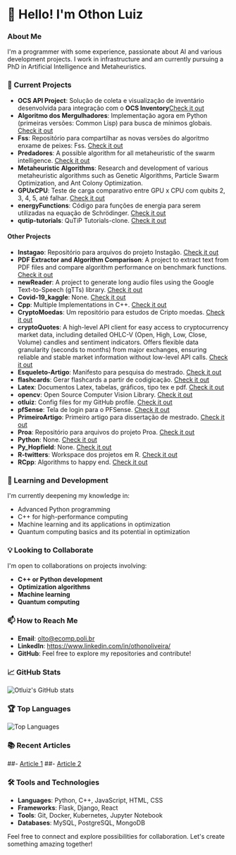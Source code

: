 # 👋 Hello! I'm Othon Luiz

### About Me
I'm a programmer with some experience, passionate about AI and various development projects. I work in infrastructure and am currently pursuing a PhD in Artificial Intelligence and Metaheuristics.


### 🔭 Current Projects
- **OCS API Project**: Solução de coleta e visualização de inventário desenvolvida para integração com o **OCS Inventory**[Check it out](https://github.com/otluiz/ocs-api-project-new)
- **Algoritmo dos Mergulhadores**: Implementação agora em Python (primeiras versões: Common Lisp) para busca de mínimos globais. [Check it out](https://github.com/otluiz/Mergulhadores)
- **Fss**: Repositório para compartilhar as novas versões do algoritmo enxame de peixes: Fss. [Check it out](https://github.com/otluiz/Fss)
- **Predadores**: A possible algorithm for all metaheuristic of the swarm intelligence. [Check it out](https://github.com/otluiz/Predadores)
- **Metaheuristic Algorithms**: Research and development of various metaheuristic algorithms such as Genetic Algorithms, Particle Swarm Optimization, and Ant Colony Optimization.
- **GPUxCPU**: Teste de carga comparativo entre GPU x CPU com qubits 2, 3, 4, 5, até falhar. [Check it out](https://github.com/otluiz/GPUxCPU)
- **energyFunctions**: Código para funções de energia para serem utilizadas na equação de Schrödinger. [Check it out](https://github.com/otluiz/energyFunctions)
- **qutip-tutorials**: QuTiP Tutorials-clone. [Check it out](https://github.com/otluiz/qutip-tutorials)

#### Other Projects
- **Instagao**: Repositório para arquivos do projeto Instagão. [Check it out](https://github.com/otluiz/Instagao)
- **PDF Extractor and Algorithm Comparison**: A project to extract text from PDF files and compare algorithm performance on benchmark functions. [Check it out](https://github.com/otluiz/pdfExtractor)
- **newReader**: A project to generate long audio files using the Google Text-to-Speech (gTTs) library. [Check it out](https://github.com/otluiz/newReader)
- **Covid-19_kaggle**: None. [Check it out](https://github.com/otluiz/Covid-19_kaggle)
- **Cpp**: Multiple Implementations in C++. [Check it out](https://github.com/otluiz/Cpp)
- **CryptoMoedas**: Um repositório para estudos de Cripto moedas. [Check it out](https://github.com/otluiz/CryptoMoedas)
- **cryptoQuotes**: A high-level API client for easy access to cryptocurrency market data, including detailed OHLC-V (Open, High, Low, Close, Volume) candles and sentiment indicators. Offers flexible data granularity (seconds to months) from major exchanges, ensuring reliable and stable market information without low-level API calls. [Check it out](https://github.com/otluiz/cryptoQuotes)
- **Esqueleto-Artigo**: Manifesto para pesquisa do mestrado. [Check it out](https://github.com/otluiz/Esqueleto-Artigo)
- **flashcards**: Gerar flashcards a partir de codigicação. [Check it out](https://github.com/otluiz/flashcards)
- **Latex**: Documentos Latex, tabelas, gráficos, tipo tex e pdf. [Check it out](https://github.com/otluiz/Latex)
- **opencv**: Open Source Computer Vision Library. [Check it out](https://github.com/otluiz/opencv)
- **otluiz**: Config files for my GitHub profile. [Check it out](https://github.com/otluiz/otluiz)
- **pfSense**: Tela de login para o PFSense. [Check it out](https://github.com/otluiz/pfSense)
- **PrimeiroArtigo**: Primeiro artigo para dissertação de mestrado. [Check it out](https://github.com/otluiz/PrimeiroArtigo)
- **Proa**: Repositório para arquivos do projeto Proa. [Check it out](https://github.com/otluiz/Proa)
- **Python**: None. [Check it out](https://github.com/otluiz/Python)
- **Py_Hopfield**: None. [Check it out](https://github.com/otluiz/Py_Hopfield)
- **R-twitters**: Workspace dos projetos em R. [Check it out](https://github.com/otluiz/R-twitters)
- **RCpp**: Algorithms to happy end. [Check it out](https://github.com/otluiz/RCpp)


### 🌱 Learning and Development
I'm currently deepening my knowledge in:
- Advanced Python programming
- C++ for high-performance computing
- Machine learning and its applications in optimization
- Quantum computing basics and its potential in optimization

### 💡 Looking to Collaborate
I'm open to collaborations on projects involving:
- **C++ or Python development**
- **Optimization algorithms**
- **Machine learning**
- **Quantum computing**

### 📫 How to Reach Me
- **Email**: [olto@ecomp.poli.br](mailto:olto@ecomp.poli.br)
- **LinkedIn**: https://www.linkedin.com/in/othonoliveira/
- **GitHub**: Feel free to explore my repositories and contribute!

### 📈 GitHub Stats
![Otluiz's GitHub stats](https://github-readme-stats.vercel.app/api?username=otluiz&show_icons=true&theme=radical)

### 🏆 Top Languages
![Top Languages](https://github-readme-stats.vercel.app/api/top-langs/?username=otluiz&layout=compact&theme=radical)

### 📚 Recent Articles
##- [Article 1](https://linktoyourarticle.com)
##- [Article 2](https://linktoyourarticle.com)

### 🛠️ Tools and Technologies
- **Languages**: Python, C++, JavaScript, HTML, CSS
- **Frameworks**: Flask, Django, React
- **Tools**: Git, Docker, Kubernetes, Jupyter Notebook
- **Databases**: MySQL, PostgreSQL, MongoDB

Feel free to connect and explore possibilities for collaboration. Let's create something amazing together!
